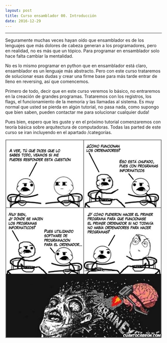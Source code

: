 ```yaml
---
layout: post
title: Curso ensamblador 00. Introducción   
date: 2016-12-29
---
```

--------------------
Seguramente muchas veces hayan oído que ensamblador es de los lenguajes que más dolores de cabeza generan a los programadores, pero en realidad, no es más que un tópico. Para programar en ensamblador solo hace falta cambiar la mentalidad. 

No es lo mismo programar en python que en ensamblador está claro, ensamblador es un lenguaje más abstracto. Pero con este curso trataremos de solucionar esas dudas y crear una firme base para más tarde entrar de lleno en reversing, así que comencemos. 

Primero de todo, decir que en este curso veremos lo básico, no entraremos en la creación de grandes programas. Trataremos con los registros, los flags, el funcionamiento de la memoria y las llamadas al sistema. Es muy normal que usted se pierda en algún tutorial, no pasa nada, como supongo que bien saben, pueden contactar me para solucionar cualquier duda! 

Pues bien, espero que les guste y en el próximo tutorial comenzaremos con teoría básica sobre arquitectura de computadoras. Todas las parted de este curso se iran incluyendo en el apartado /categorías. 


![](/images/cuanto-cabron-chiste-programa.jpg)
